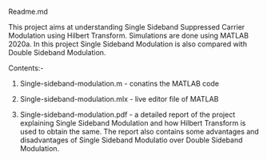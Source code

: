 Readme.md

This project aims at understanding Single Sideband Suppressed Carrier Modulation using 
Hilbert Transform. Simulations are done using MATLAB 2020a. In this project Single Sideband
Modulation is also compared with Double Sideband Modulation.

Contents:-
	
1. Single-sideband-modulation.m - conatins the MATLAB code

2. Single-sideband-modulation.mlx - live editor file of MATLAB

3. Single-sideband-modulation.pdf - a detailed report of the project explaining
			            Single Sideband Modulation and how Hilbert Transform
			            is used to obtain the same. The report also contains
				    some advantages and disadvantages of Single Sideband Modulatio
			            over Double Sideband Modulation.